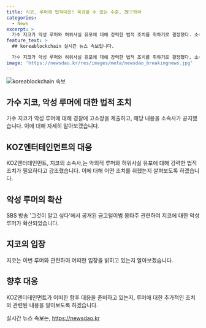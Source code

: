 ```yaml
---
title: 지코, 루머에 법적대응! 묵과할 수 없는 수준, 故구하라
categories:
  - News
excerpt: >
  가수 지코가 악성 루머와 허위사실 유포에 대해 강력한 법적 조치를 취하기로 결정했다. 소속사인 KOZ엔터테인먼트는 악성 루머를 수사기관에 고발하고, 향후 악성 루머에 대한 고발을 계획 중이라고 밝혔다. 또한, 최근에 제기된 루머에 대해서도 강경히 대응할 것이라고 강조했다. 특히, 지코는 과거의 논란과 무관한 루머에 대해 명확히 하며, 선처와 합의는 없다고 강조했다. 이에 대해 관심이 쏠리고 있다.
feature_text: >
  ## koreablockchain 실시간 뉴스 속보입니다.

  가수 지코가 악성 루머와 허위사실 유포에 대해 강력한 법적 조치를 취하기로 결정했다. 소속사인 KOZ엔터테인먼트는 악성 루머를 수사기관에 고발하고, 향후 악성 루머에 대한 고발을 계획 중이라고 밝혔다. 또한, 최근에 제기된 루머에 대해서도 강경히 대응할 것이라고 강조했다. 특히, 지코는 과거의 논란과 무관한 루머에 대해 명확히 하며, 선처와 합의는 없다고 강조했다. 이에 대해 관심이 쏠리고 있다.
image: 'https://newsdao.kr/res/images/meta/newsdao_breakingnews.jpg'
---
```


<p><img src="https://newsdao.kr/res/images/meta/newsdao_breakingnews.jpg" alt="koreablockchain 속보" /></p>

<h2 data-ke-size="size26">가수 지코, 악성 루머에 대한 법적 조치</h2>

<p data-ke-size="size16">가수 지코가 악성 루머에 대해 경찰에 고소장을 제출하고, 해당 내용을 소속사가 공지했습니다. 이에 대해 자세히 알아보겠습니다.</p>

<h2 data-ke-size="size24">KOZ엔터테인먼트의 대응</h2>

<p data-ke-size="size16">KOZ엔터테인먼트, 지코의 소속사,는 악의적 루머와 허위사실 유포에 대해 강력한 법적 조치가 필요하다고 강조했습니다. 이에 대해 어떤 조치를 취했는지 살펴보도록 하겠습니다.</p>

<h2 data-ke-size="size24">악성 루머의 확산</h2>

<p data-ke-size="size16">SBS 방송 '그것이 알고 싶다'에서 공개된 금고털이범 몽타주 관련하여 지코에 대한 악성 루머가 확산되었습니다.</p>

<h2 data-ke-size="size24">지코의 입장</h2>

<p data-ke-size="size16">지코는 이번 루머와 관련하여 어떠한 입장을 밝히고 있는지 알아보겠습니다.</p>

<h2 data-ke-size="size24">향후 대응</h2>

<p data-ke-size="size16">KOZ엔터테인먼트가 어떠한 향후 대응을 준비하고 있는지, 루머에 대한 추가적인 조치와 관련된 내용을 알아보도록 하겠습니다.</p>
실시간 뉴스 속보는, <a href="https://newsdao.kr" rel="dofollow">https://newsdao.kr</a>


